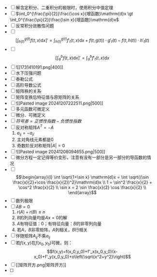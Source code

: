 - [ ] 解含定积分、二重积分的极限时，使用积分中值定理
- [ ] $\int_0^{\frac{\pi}{2}}\frac{\cos x}{增函数}\mathrm{d}x \gt \int_0^{\frac{\pi}{2}}\frac{\sin x}{增函数}\mathrm{d}x$
- [ ] 反常积分敛散性问题
- [ ] $$\left[\int_{h(t)}^{g(t)}{f(t,x)}\mathrm{d}x\right]'=\int_{h(t)}^{g(t)}{f'_t(t,x)}\mathrm{d}x+f(t,g(t))\cdot g'_t(t)-f(t,h(t))\cdot h'_t(t)$$
- [ ] $$\left[ \int_a^b{f(t,x)}\mathrm{d}x \right]'=\int_a^b{f'_t(t,x)}\mathrm{d}x$$
- [ ] ![[1731410191.png|400]]
- [ ] 水下压强问题
- [ ] 泰勒公式
- [ ] 高阶导数公式
- [ ] 矩阵秩的关系
- [ ] 矩阵变换后特征值与原矩阵的关系
- [ ] ![[Pasted image 20241207222511.png|500]]
- [ ] 多元函数可微定义
- [ ] 微分、可微定义
- [ ] $符号差=正惯性指数-负惯性指数$
- [ ] 反对称矩阵$A^T=-A$
	1. $a_{ij}=-a_{ji}$
	2. 主对角线元素都是$0$
	3. 奇数阶反对称矩阵$|A|=0$
- [ ] ![[Pasted image 20241208094655.png|500]]
- [ ] 微分方程一定记得等价变形，注意有没有一部分是另一部分的导函数的情况
- [ ] $$\begin{array}{l} \int \sqrt{1+\sin x} \mathrm{d}x = \int \sqrt{(\sin \frac{x}{2}+\cos \frac{x}{2})^2}\mathrm{d}x \\ 1 = \sin^2 \frac{x}{2} + \cos^2 \frac{x}{2} \\ \sin x = 2 \sin \frac{x}{2} \cos \frac{x}{2} \\ \end{array}$$
- [ ] 数列极限
- [ ] $AB=0$
	1. $r(A)+r(B)\leq n$
	2. $B$的列向量均是$Ax=0$的解
	3. $A$有特征值：$0$；有特征向量：$B$的非零列向量
	4. 若$A$，$B$非零矩阵，$A$列相关，$B$行相关
- [ ] 伴随矩阵$A_{ij}$不乘$a_{ij}$
- [ ] 若$f(x,y)$在$f(x_0,y_0)$可微，则：$$f(x,y)=f(x_0,y_0)+f'_x(x_0,y_0)(x-x_0)+f'_y(x_0,y_0)+o\left(\sqrt{x^2+y^2}\right)$$
- [ ] [[矩阵开方.png|矩阵开方]]
- [ ] 